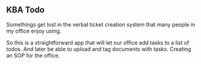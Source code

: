## KBA Todo

Somethings get lost in the verbal ticket creation system that many people in my office enjoy using.

So this is a straightforward app that will let our office add tasks to a list of todos. And later be able to upload and tag documents with tasks. Creating an SOP for the office.
